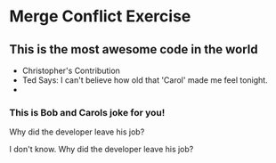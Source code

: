 <h1>Merge Conflict Exercise</h1>
<h2>This is the most awesome code in the world</h2>
<ul>
<li>Christopher's Contribution</li>
<li>Ted Says:  I can't believe how old that 'Carol' made me feel tonight.<li>
</ul>


<h3>This is Bob and Carols joke for you!</h3>
<p>Why did the developer leave his job?</p>
<p>I don't know.  Why did the developer leave his job?</p>